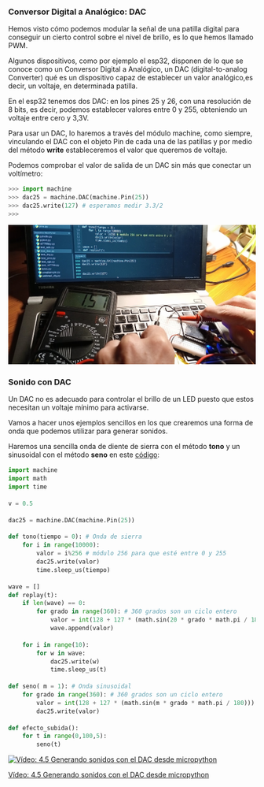 ### Conversor Digital a Analógico: DAC 

Hemos visto cómo podemos modular la señal de una patilla digital para conseguir un cierto control sobre el nivel de brillo, es lo que hemos llamado PWM.

Algunos dispositivos, como por ejemplo el esp32, disponen de lo que se conoce como un Conversor Digital a Analógico, un DAC (digital-to-analog Converter) qué es un dispositivo capaz de establecer un valor analógico,es decir, un voltaje, en determinada patilla.

En el esp32 tenemos dos DAC: en los pines 25 y 26, con una resolución de 8 bits, es decir, podemos establecer valores entre 0 y 255,  obteniendo un voltaje entre cero y 3,3V.

Para usar un DAC, lo haremos a través del módulo machine, como siempre, vinculando el DAC con el objeto Pin de cada una de las patillas y por medio del método **write**  estableceremos el valor que queremos de voltaje. 

Podemos comprobar el valor de salida de un DAC sin más que conectar un voltímetro:

```python
>>> import machine
>>> dac25 = machine.DAC(machine.Pin(25))
>>> dac25.write(127) # esperamos medir 3.3/2
>>>
```

![](./images/DAC_voltimetro.jpg)


### Sonido con DAC

Un DAC no es adecuado para controlar el brillo de un LED puesto que estos necesitan un voltaje mínimo para activarse. 

Vamos a hacer unos ejemplos sencillos en los que crearemos una forma de onda que podemos utilizar para generar  sonidos.

Haremos una sencilla onda de diente de sierra con el método __tono__ y un sinusoidal con el método __seno__ en este [código](https://raw.githubusercontent.com/javacasm/CursoMicropython/master/codigo/4.5.0.Sonido_DAC.py):


```python
import machine
import math
import time

v = 0.5

dac25 = machine.DAC(machine.Pin(25))

def tono(tiempo = 0): # Onda de sierra
    for i in range(10000):
        valor = i%256 # módulo 256 para que esté entre 0 y 255
        dac25.write(valor) 
        time.sleep_us(tiempo)
       
wave = []
def replay(t): 
    if len(wave) == 0:
        for grado in range(360): # 360 grados son un ciclo entero
            valor = int(128 + 127 * (math.sin(20 * grado * math.pi / 180)))
            wave.append(valor)
    
    for i in range(10):
        for w in wave:
            dac25.write(w)
            time.sleep_us(t)

def seno( m = 1): # Onda sinusoidal
    for grado in range(360): # 360 grados son un ciclo entero
        valor = int(128 + 127 * (math.sin(m * grado * math.pi / 180)))
        dac25.write(valor)
        
def efecto_subida():
    for t in range(0,100,5):
        seno(t)
```

[![Vídeo: 4.5 Generando sonidos con el DAC desde micropython](https://img.youtube.com/vi/SSsVXn14PVU/0.jpg)](
https://drive.google.com/file/d/1Ll_HCY23Mz9kjA7v62dFwHFGNgsLG5m7/view?usp=sharing)

[Vídeo: 4.5 Generando sonidos con el DAC desde micropython](
https://drive.google.com/file/d/1Ll_HCY23Mz9kjA7v62dFwHFGNgsLG5m7/view?usp=sharing)
